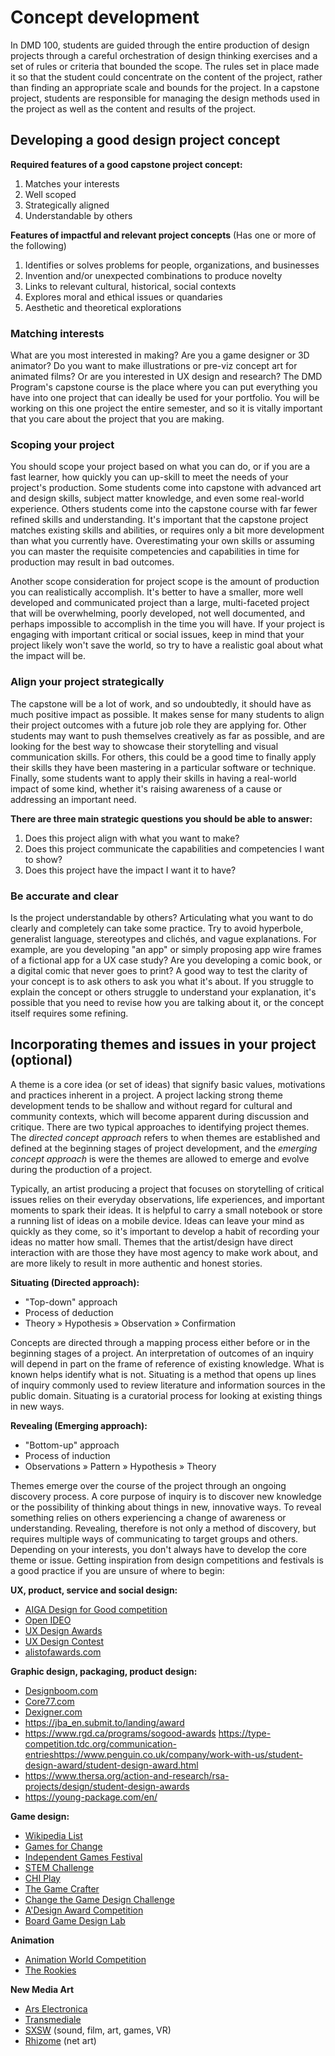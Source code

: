 # Concept development

In DMD 100, students are guided through the entire production of design projects through a careful orchestration of design thinking exercises and a set of rules or criteria that bounded the scope. The rules set in place made it so that the student could concentrate on the content of the project, rather than finding an appropriate scale and bounds for the project. In a capstone project, students are responsible for managing the design methods used in the project as well as the content and results of the project.

## Developing a good design project concept

**Required features of a good capstone project concept:**

1. Matches your interests
2. Well scoped
3. Strategically aligned
4. Understandable by others

**Features of impactful and relevant project concepts** (Has one or more of the following)

1. Identifies or solves problems for people, organizations, and businesses
2. Invention and/or unexpected combinations to produce novelty
3. Links to relevant cultural, historical, social contexts
4. Explores moral and ethical issues or quandaries
5. Aesthetic and theoretical explorations

### Matching interests

What are you most interested in making? Are you a game designer or 3D animator? Do you want to make illustrations or pre-viz concept art for animated films? Or are you interested in UX design and research? The DMD Program's capstone course is the place where you can put everything you have into one project that can ideally be used for your portfolio. You will be working on this one project the entire semester, and so it is vitally important that you care about the project that you are making.

### Scoping your project

You should scope your project based on what you can do, or if you are a fast learner, how quickly you can up-skill to meet the needs of your project's production. Some students come into capstone with advanced art and design skills, subject matter knowledge, and even some real-world experience. Others students come into the capstone course with far fewer refined skills and understanding. It's important that the capstone project matches existing skills and abilities, or requires only a bit more development than what you currently have. Overestimating your own skills or assuming you can master the requisite competencies and capabilities in time for production may result in bad outcomes.

Another scope consideration for project scope is the amount of production you can realistically accomplish. It's better to have a smaller, more well developed and communicated project than a large, multi-faceted project that will be overwhelming, poorly developed, not well documented, and perhaps impossible to accomplish in the time you will have. If your project is engaging with important critical or social issues, keep in mind that your project likely won't save the world, so try to have a realistic goal about what the impact will be.

### Align your project strategically

The capstone will be a lot of work, and so undoubtedly, it should have as much positive impact as possible. It makes sense for many students to align their project outcomes with a future job role they are applying for. Other students may want to push themselves creatively as far as possible, and are looking for the best way to showcase their storytelling and visual communication skills. For others, this could be a good time to finally apply their skills they have been mastering in a particular software or technique. Finally, some students want to apply their skills in having a real-world impact of some kind, whether it's raising awareness of a cause or addressing an important need.

**There are three main strategic questions you should be able to answer:**

1. Does this project align with what you want to make?
2. Does this project communicate the capabilities and competencies I want to show?
3. Does this project have the impact I want it to have?

### Be accurate and clear

Is the project understandable by others? Articulating what you want to do clearly and completely can take some practice. Try to avoid hyperbole, generalist language, stereotypes and clichés, and vague explanations. For example, are you developing "an app" or simply proposing app wire frames of a fictional app for a UX case study? Are you developing a comic book, or a digital comic that never goes to print? A good way to test the clarity of your concept is to ask others to ask you what it's about. If you struggle to explain the concept or others struggle to understand your explanation, it's possible that you need to revise how you are talking about it, or the concept itself requires some refining.

## Incorporating themes and issues in your project (optional)

A theme is a core idea \(or set of ideas\) that signify basic values, motivations and practices inherent in a project. A project lacking strong theme development tends to be shallow and without regard for cultural and community contexts, which will become apparent during discussion and critique. There are two typical approaches to identifying project themes. The _directed concept approach_ refers to when themes are established and defined at the beginning stages of project development, and the _emerging concept approach_ is were the themes are allowed to emerge and evolve during the production of a project.

Typically, an artist producing a project that focuses on storytelling of critical issues relies on their everyday observations, life experiences, and important moments to spark their ideas. It is helpful to carry a small notebook or store a running list of ideas on a mobile device. Ideas can leave your mind as quickly as they come, so it's important to develop a habit of recording your ideas no matter how small. Themes that the artist/design have direct interaction with are those they have most agency to make work about, and are more likely to result in more authentic and honest stories.

**Situating \(Directed approach\):**

* "Top-down" approach
* Process of deduction
* Theory » Hypothesis » Observation » Confirmation

Concepts are directed through a mapping process either before or in the beginning stages of a project. An interpretation of outcomes of an inquiry will depend in part on the frame of reference of existing knowledge. What is known helps identify what is not. Situating is a method that opens up lines of inquiry commonly used to review literature and information sources in the public domain. Situating is a curatorial process for looking at existing things in new ways.

**Revealing \(Emerging approach\):**

* "Bottom-up" approach
* Process of induction
* Observations » Pattern » Hypothesis » Theory

Themes emerge over the course of the project through an ongoing discovery process. A core purpose of inquiry is to discover new knowledge or the possibility of thinking about things in new, innovative ways. To reveal something relies on others experiencing a change of awareness or understanding. Revealing, therefore is not only a method of discovery, but requires multiple ways of communicating to target groups and others. Depending on your interests, you don't always have to develop the core theme or issue. Getting inspiration from design competitions and festivals is a good practice if you are unsure of where to begin:

**UX, product, service and social design:**

* [AIGA Design for Good competition](https://www.aiga.org/design-for-good)
* [Open IDEO](https://www.openideo.com/)
* [UX Design Awards](https://ux-design-awards.com/en/)
* [UX Design Contest](https://uxdesigncontest.com/)
* [alistofawards.com](https://www.alistofawards.com/best-student-awards-competitions)

**Graphic design, packaging, product design:**

* [Designboom.com](https://www.designboom.com/competitions/all/)
* [Core77.com](https://core77.com)
* [Dexigner.com](https://www.dexigner.com/design-competitions)
* https://jba_en.submit.to/landing/award
* https://www.rgd.ca/programs/sogood-awards
https://type-competition.tdc.org/communication-entrieshttps://www.penguin.co.uk/company/work-with-us/student-design-award/student-design-award.html
* https://www.thersa.org/action-and-research/rsa-projects/design/student-design-awards
* https://young-package.com/en/

**Game design:**

* [Wikipedia List](https://en.wikipedia.org/wiki/Category:Video_game_development_competitions)
* [Games for Change](http://www.gamesforchange.org/studentchallenge/)
* [Independent Games Festival](http://www.igf.com/submit-your-game)
* [STEM Challenge](https://stemchallenge.org/)
* [CHI Play](https://chiplay.acm.org/2019/competition/)
* [The Game Crafter](https://www.thegamecrafter.com/contests)
* [Change the Game Design Challenge](https://play.google.com/about/changethegame/designchallenge2019/)
* [A'Design Award Competition](https://competition.adesignaward.com/competitions/videogame.html)
* [Board Game Design Lab](http://www.boardgamedesignlab.com/contest/)

**Animation**

* [Animation World Competition](https://www.awn.com/events/contests)
* [The Rookies](https://www.therookies.co/contests)

**New Media Art**

* [Ars Electronica](https://ars.electronica.art/news/en/)
* [Transmediale](https://transmediale.de/)
* [SXSW](https://www.sxsw.com/) \(sound, film, art, games, VR\)
* [Rhizome](https://rhizome.org/) \(net art\)
